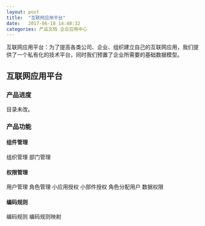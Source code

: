 ```yaml
---
layout: post
title:  "互联网应用平台"
date:   2017-06-18 14:48:32
categories: 产品文档 企业应用中心
---
```

互联网应用平台：为了提高各类公司、企业、组织建立自己的互联网应用，我们提供了一个私有化的技术平台，同时我们预置了企业所需要的基础数据模型。

## 互联网应用平台

###  产品进度

目录未改。

###  产品功能


####  组件管理

组织管理
部门管理

####  权限管理

用户管理
角色管理
小应用授权
小部件授权
角色分配用户
数据权限

####  编码规则

编码规则
编码规则映射